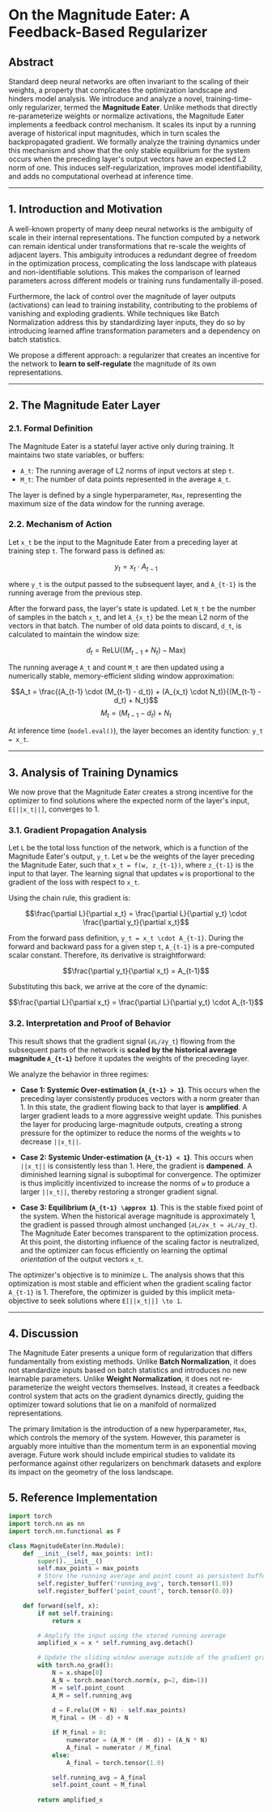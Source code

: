 # On the Magnitude Eater: A Feedback-Based Regularizer

## Abstract

Standard deep neural networks are often invariant to the scaling of their weights, a property that complicates the optimization landscape and hinders model analysis. We introduce and analyze a novel, training-time-only regularizer, termed the **Magnitude Eater**. Unlike methods that directly re-parameterize weights or normalize activations, the Magnitude Eater implements a feedback control mechanism. It scales its input by a running average of historical input magnitudes, which in turn scales the backpropagated gradient. We formally analyze the training dynamics under this mechanism and show that the only stable equilibrium for the system occurs when the preceding layer's output vectors have an expected L2 norm of one. This induces self-regularization, improves model identifiability, and adds no computational overhead at inference time.

-----

## 1\. Introduction and Motivation

A well-known property of many deep neural networks is the ambiguity of scale in their internal representations. The function computed by a network can remain identical under transformations that re-scale the weights of adjacent layers. This ambiguity introduces a redundant degree of freedom in the optimization process, complicating the loss landscape with plateaus and non-identifiable solutions. This makes the comparison of learned parameters across different models or training runs fundamentally ill-posed.

Furthermore, the lack of control over the magnitude of layer outputs (activations) can lead to training instability, contributing to the problems of vanishing and exploding gradients. While techniques like Batch Normalization address this by standardizing layer inputs, they do so by introducing learned affine transformation parameters and a dependency on batch statistics.

We propose a different approach: a regularizer that creates an incentive for the network to **learn to self-regulate** the magnitude of its own representations.

-----

## 2\. The Magnitude Eater Layer

### 2.1. Formal Definition

The Magnitude Eater is a stateful layer active only during training. It maintains two state variables, or buffers:

  * `A_t`: The running average of L2 norms of input vectors at step `t`.
  * `M_t`: The number of data points represented in the average `A_t`.

The layer is defined by a single hyperparameter, `Max`, representing the maximum size of the data window for the running average.

### 2.2. Mechanism of Action

Let `x_t` be the input to the Magnitude Eater from a preceding layer at training step `t`. The forward pass is defined as:

$$y_t = x_t \cdot A_{t-1}$$

where `y_t` is the output passed to the subsequent layer, and `A_{t-1}` is the running average from the previous step.

After the forward pass, the layer's state is updated. Let `N_t` be the number of samples in the batch `x_t`, and let `A_{x_t}` be the mean L2 norm of the vectors in that batch. The number of old data points to discard, `d_t`, is calculated to maintain the window size:

$$d_t = \text{ReLU}((M_{t-1} + N_t) - \text{Max})$$

The running average `A_t` and count `M_t` are then updated using a numerically stable, memory-efficient sliding window approximation:

$$A_t = \frac{(A_{t-1} \cdot (M_{t-1} - d_t)) + (A_{x_t} \cdot N_t)}{(M_{t-1} - d_t) + N_t}$$
$$M_t = (M_{t-1} - d_t) + N_t$$

At inference time (`model.eval()`), the layer becomes an identity function: `y_t = x_t`.

-----

## 3\. Analysis of Training Dynamics

We now prove that the Magnitude Eater creates a strong incentive for the optimizer to find solutions where the expected norm of the layer's input, `E[||x_t||]`, converges to 1.

### 3.1. Gradient Propagation Analysis

Let `L` be the total loss function of the network, which is a function of the Magnitude Eater's output, `y_t`. Let `w` be the weights of the layer preceding the Magnitude Eater, such that `x_t = f(w, z_{t-1})`, where `z_{t-1}` is the input to that layer. The learning signal that updates `w` is proportional to the gradient of the loss with respect to `x_t`.

Using the chain rule, this gradient is:

$$\frac{\partial L}{\partial x_t} = \frac{\partial L}{\partial y_t} \cdot \frac{\partial y_t}{\partial x_t}$$

From the forward pass definition, `y_t = x_t \cdot A_{t-1}`. During the forward and backward pass for a given step `t`, `A_{t-1}` is a pre-computed scalar constant. Therefore, its derivative is straightforward:

$$\frac{\partial y_t}{\partial x_t} = A_{t-1}$$

Substituting this back, we arrive at the core of the dynamic:

$$\frac{\partial L}{\partial x_t} = \frac{\partial L}{\partial y_t} \cdot A_{t-1}$$

### 3.2. Interpretation and Proof of Behavior

This result shows that the gradient signal (`∂L/∂y_t`) flowing from the subsequent parts of the network is **scaled by the historical average magnitude `A_{t-1}`** before it updates the weights of the preceding layer.

We analyze the behavior in three regimes:

  * **Case 1: Systemic Over-estimation (`A_{t-1} > 1`)**. This occurs when the preceding layer consistently produces vectors with a norm greater than 1. In this state, the gradient flowing back to that layer is **amplified**. A larger gradient leads to a more aggressive weight update. This punishes the layer for producing large-magnitude outputs, creating a strong pressure for the optimizer to reduce the norms of the weights `w` to decrease `||x_t||`.

  * **Case 2: Systemic Under-estimation (`A_{t-1} < 1`)**. This occurs when `||x_t||` is consistently less than 1. Here, the gradient is **dampened**. A diminished learning signal is suboptimal for convergence. The optimizer is thus implicitly incentivized to increase the norms of `w` to produce a larger `||x_t||`, thereby restoring a stronger gradient signal.

  * **Case 3: Equilibrium (`A_{t-1} \approx 1`)**. This is the stable fixed point of the system. When the historical average magnitude is approximately 1, the gradient is passed through almost unchanged (`∂L/∂x_t ≈ ∂L/∂y_t`). The Magnitude Eater becomes transparent to the optimization process. At this point, the distorting influence of the scaling factor is neutralized, and the optimizer can focus efficiently on learning the optimal *orientation* of the output vectors `x_t`.

The optimizer's objective is to minimize `L`. The analysis shows that this optimization is most stable and efficient when the gradient scaling factor `A_{t-1}` is 1. Therefore, the optimizer is guided by this implicit meta-objective to seek solutions where `E[||x_t||] \to 1`.

-----

## 4\. Discussion

The Magnitude Eater presents a unique form of regularization that differs fundamentally from existing methods. Unlike **Batch Normalization**, it does not standardize inputs based on batch statistics and introduces no new learnable parameters. Unlike **Weight Normalization**, it does not re-parameterize the weight vectors themselves. Instead, it creates a feedback control system that acts on the gradient dynamics directly, guiding the optimizer toward solutions that lie on a manifold of normalized representations.

The primary limitation is the introduction of a new hyperparameter, `Max`, which controls the memory of the system. However, this parameter is arguably more intuitive than the momentum term in an exponential moving average. Future work should include empirical studies to validate its performance against other regularizers on benchmark datasets and explore its impact on the geometry of the loss landscape.

## 5\. Reference Implementation

```python
import torch
import torch.nn as nn
import torch.nn.functional as F

class MagnitudeEater(nn.Module):
    def __init__(self, max_points: int):
        super().__init__()
        self.max_points = max_points
        # Store the running average and point count as persistent buffers
        self.register_buffer('running_avg', torch.tensor(1.0))
        self.register_buffer('point_count', torch.tensor(0.0))

    def forward(self, x):
        if not self.training:
            return x

        # Amplify the input using the stored running average
        amplified_x = x * self.running_avg.detach()

        # Update the sliding window average outside of the gradient graph
        with torch.no_grad():
            N = x.shape[0]
            A_N = torch.mean(torch.norm(x, p=2, dim=1))
            M = self.point_count
            A_M = self.running_avg
            
            d = F.relu((M + N) - self.max_points)
            M_final = (M - d) + N

            if M_final > 0:
                numerator = (A_M * (M - d)) + (A_N * N)
                A_final = numerator / M_final
            else:
                A_final = torch.tensor(1.0)

            self.running_avg = A_final
            self.point_count = M_final
            
        return amplified_x
